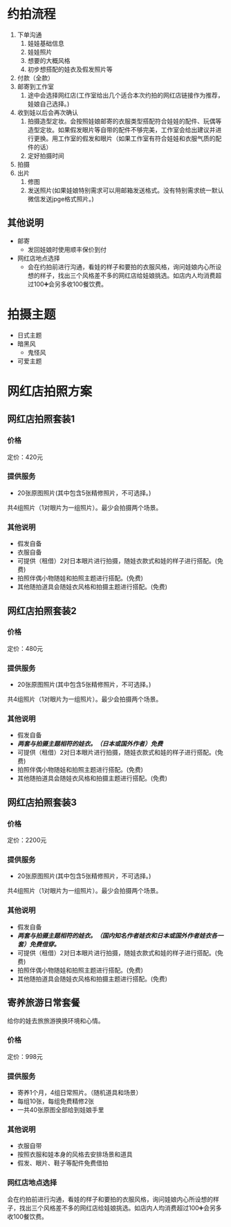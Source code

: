 # 约拍流程


1. 下单沟通
   1. 娃娃基础信息
   2. 娃娃照片
   3. 想要的大概风格
   4. 初步想搭配的娃衣及假发照片等
2. 付款（全款）
3. 邮寄到工作室
   1. 途中会选择网红店(工作室给出几个适合本次约拍的网红店链接作为推荐，娃娘自己选择。) 
4. 收到娃以后会再次确认
   1. 拍摄造型定妆。会按照娃娘邮寄的衣服类型搭配符合娃娃的配件、玩偶等造型定妆。如果假发眼片等自带的配件不够完美，工作室会给出建议并进行更换。用工作室的假发和眼片（如果工作室有符合娃娃和衣服气质的配件的话）
   2. 定好拍摄时间
5. 拍摄
6. 出片
   1. 修图
   2. 发送照片(如果娃娘特别需求可以用邮箱发送格式。没有特别需求统一默认微信发送jpge格式照片。)

## 其他说明

* 邮寄
  * 发回娃娘时使用顺丰保价到付 
* 网红店地点选择
  * 会在约拍前进行沟通，看娃的样子和要拍的衣服风格，询问娃娘内心所设想的样子，找出三个风格差不多的网红店给娃娘挑选。如店内人均消费超过100➕会另多收100餐饮费。 

# 拍摄主题

* 日式主题
* 暗黑风
  * 鬼怪风
* 可爱主题

# 网红店拍照方案

## 网红店拍照套装1

### 价格

定价：420元

### 提供服务

* 20张原图照片(其中包含5张精修照片，不可选择。)

共4组照片（1对眼片为一组照片）。最少会拍摄两个场景。

### 其他说明

* 假发自备
* 衣服自备
* 可提供（租借）2对日本眼片进行拍摄，随娃衣款式和娃的样子进行搭配。(免费)
* 拍照伴偶小物随娃和拍照主题进行搭配。(免费)
* 其他随拍道具会随娃衣风格和拍摄主题进行搭配。(免费)

## 网红店拍照套装2

### 价格

定价：480元

### 提供服务

* 20张原图照片(其中包含5张精修照片，不可选择。)

共4组照片（1对眼片为一组照片）。最少会拍摄两个场景。

### 其他说明

* 假发自备
* **_两套与拍摄主题相符的娃衣。（日本或国外作者）免费_**
* 可提供（租借）2对日本眼片进行拍摄，随娃衣款式和娃的样子进行搭配。(免费)
* 拍照伴偶小物随娃和拍照主题进行搭配。(免费)
* 其他随拍道具会随娃衣风格和拍摄主题进行搭配。(免费)

## 网红店拍照套装3

### 价格

定价：2200元

### 提供服务

* 20张原图照片(其中包含5张精修照片，不可选择。)

共4组照片（1对眼片为一组照片）。最少会拍摄两个场景。

### 其他说明

* 假发自备
* **_两套与拍摄主题相符的娃衣。（国内知名作者娃衣和日本或国外作者娃衣各一套）免费借穿。_**
* 可提供（租借）2对日本眼片进行拍摄，随娃衣款式和娃的样子进行搭配。(免费)
* 拍照伴偶小物随娃和拍照主题进行搭配。(免费)
* 其他随拍道具会随娃衣风格和拍摄主题进行搭配。(免费)


## 寄养旅游日常套餐
给你的娃去旅旅游换换环境和心情。

### 价格

定价：998元

### 提供服务

* 寄养1个月，4组日常照片。（随机道具和场景）
* 每组10张，每组免费精修2张
* 一共40张原图全部给到娃娘手里


### 其他说明

* 衣服自带
* 按照衣服和娃本身的风格去安排场景和道具
* 假发、眼片、鞋子等配件免费借拍


### 网红店地点选择
会在约拍前进行沟通，看娃的样子和要拍的衣服风格，询问娃娘内心所设想的样子，找出三个风格差不多的网红店给娃娘挑选。如店内人均消费超过100➕会另多收100餐饮费。